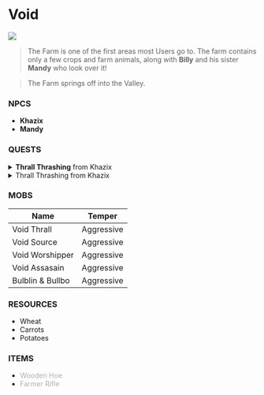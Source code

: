 # **Void**
![](/wiki/docs/img/Farm.png)
> The Farm is one of the first areas most Users go to. The farm contains only a few crops and farm animals, along with **Billy** and his sister **Mandy** who look over it! 

> The Farm springs off into the Valley.

### **NPCS**
- **Khazix**
- **Mandy**

### **QUESTS**
<details><summary><strong>Thrall Thrashing</strong> from Khazix</summary>
<strong>Summary</strong>:
<ol>
<li>Vanquish 30 Void Thralls</li>
<li>Bring 16 Thrall Eggs to Khazix</li>
</ol>	

Rewards:
<ul>
<li>4x Thrall Balls</li>
<li>300EXP</li>
<li>300 Slayer EXP</li>
<li>300 Void Reputation</li>
<li>250 Coins</li>
</ul>
<ul>
<li>4x Thrall Balls</li>
<li>300EXP</li>
<li>300 Slayer EXP</li>
<li>300 Void Reputation</li>
<li>250 Coins</li>
</ul>
</details>

<details><summary>Thrall Thrashing from Khazix</summary>
Vanquish 30 Void Thralls
Bring 16 Thrall Eggs to Khazix
</details>


### **MOBS**
**Name** | **Temper**
------------ | -------------
Void Thrall | Aggressive
Void Source | Aggressive
Void Worshipper | Aggressive
Void Assasain | Aggressive
Bulblin & Bullbo | Aggressive

### **RESOURCES**
- Wheat
- Carrots
- Potatoes

### **ITEMS**
- <span style="color:#B0B0B0;">Wooden Hoe</span>
- <span style="color:#B0B0B0;">Farmer Rifle</span>
